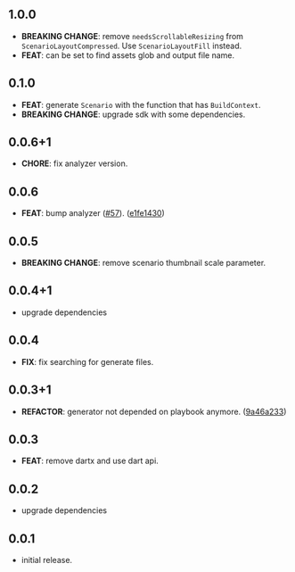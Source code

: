 ## 1.0.0

- **BREAKING CHANGE**: remove `needsScrollableResizing` from `ScenarioLayoutCompressed`. Use `ScenarioLayoutFill` instead.
- **FEAT**: can be set to find assets glob and output file name.

## 0.1.0

- **FEAT**: generate `Scenario` with the function that has `BuildContext`.
- **BREAKING CHANGE**: upgrade sdk with some dependencies.

## 0.0.6+1

- **CHORE**: fix analyzer version.

## 0.0.6

- **FEAT**: bump analyzer ([#57](https://github.com/playbook-ui/playbook-flutter/issues/57)). ([e1fe1430](https://github.com/playbook-ui/playbook-flutter/commit/e1fe1430f3d91b8ab129626c3858345c8955b573))

## 0.0.5

- **BREAKING CHANGE**: remove scenario thumbnail scale parameter.

## 0.0.4+1

- upgrade dependencies

## 0.0.4

- **FIX**: fix searching for generate files.

## 0.0.3+1

- **REFACTOR**: generator not depended on playbook anymore. ([9a46a233](https://github.com/playbook-ui/playbook-flutter/commit/9a46a2335d4934158c840da39fc3743b9959fe67))

## 0.0.3

- **FEAT**: remove dartx and use dart api.

## 0.0.2

- upgrade dependencies

## 0.0.1

- initial release.
